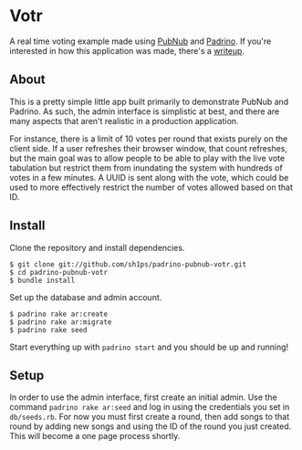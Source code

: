 Votr
===
A real time voting example made using [PubNub](http://www.pubnub.com) and [Padrino](http://www.padrinorb.com). If you're interested in how this application was made, there's a [writeup](http://blog.htbx.net/blog/2012/10/04/real-time-voting-with-pubnub/). 

About
----
This is a pretty simple little app built primarily to demonstrate PubNub and Padrino. As such, the admin interface is simplistic at best, and there are many aspects that aren't realistic in a production application.

For instance, there is a limit of 10 votes per round that exists purely on the client side. If a user refreshes their browser window, that count refreshes, but the main goal was to allow people to be able to play with the live vote tabulation but restrict them from inundating the system with hundreds of votes in a few minutes. A UUID is sent along with the vote, which could be used to more effectively restrict the number of votes allowed based on that ID.

Install
----
Clone the repository and install dependencies.

    $ git clone git://github.com/sh1ps/padrino-pubnub-votr.git
	$ cd padrino-pubnub-votr
	$ bundle install

Set up the database and admin account.

	$ padrino rake ar:create
	$ padrino rake ar:migrate
	$ padrino rake seed
	
Start everything up with `padrino start` and you should be up and running!

Setup
----

In order to use the admin interface, first create an initial admin. Use the command `padrino rake ar:seed` and log in using the credentials you set in `db/seeds.rb`. For now you must first create a round, then add songs to that round by adding new songs and using the ID of the round you just created. This will become a one page process shortly.